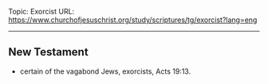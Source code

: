 Topic: Exorcist
URL: https://www.churchofjesuschrist.org/study/scriptures/tg/exorcist?lang=eng

---

## New Testament

- certain of the vagabond Jews, exorcists, Acts 19:13.

